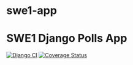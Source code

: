 # swe1-app
# SWE1 Django Polls App

[![Django CI](https://github.com/<Nicholasssl23>/<swe1-app>/actions/workflows/django.yml/badge.svg)](https://github.com/<YOUR_GH_USERNAME>/<YOUR_REPO>/actions/workflows/django.yml)
[![Coverage Status](https://coveralls.io/repos/github/<Nicholasssl23>/<swe1-app>/badge.svg?branch=main)](https://coveralls.io/github/<YOUR_GH_USERNAME>/<YOUR_REPO>?branch=main)


